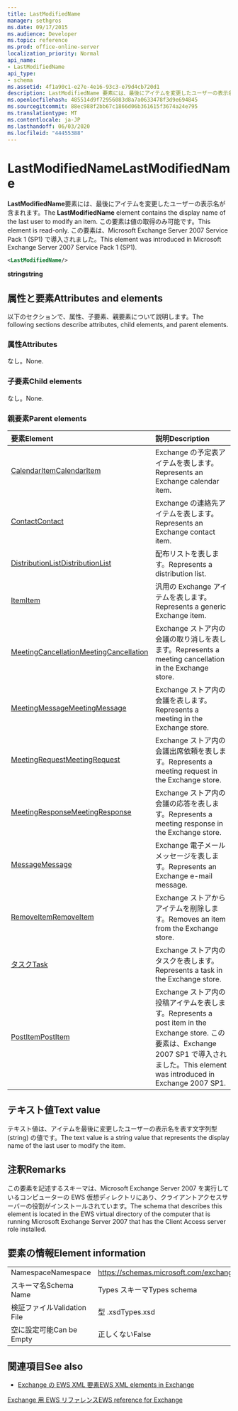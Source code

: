 ```yaml
---
title: LastModifiedName
manager: sethgros
ms.date: 09/17/2015
ms.audience: Developer
ms.topic: reference
ms.prod: office-online-server
localization_priority: Normal
api_name:
- LastModifiedName
api_type:
- schema
ms.assetid: 4f1a90c1-e27e-4e16-93c3-e79d4cb720d1
description: LastModifiedName 要素には、最後にアイテムを変更したユーザーの表示名が含まれます。 この要素は値の取得のみ可能です。 この要素は、Microsoft Exchange Server 2007 Service Pack 1 (SP1) で導入されました。
ms.openlocfilehash: 485514d9f72956083d8a7a0633478f3d9e694845
ms.sourcegitcommit: 88ec988f2bb67c1866d06b361615f3674a24e795
ms.translationtype: MT
ms.contentlocale: ja-JP
ms.lasthandoff: 06/03/2020
ms.locfileid: "44455388"
---
```

# <a name="lastmodifiedname"></a><span data-ttu-id="1fc66-105">LastModifiedName</span><span class="sxs-lookup"><span data-stu-id="1fc66-105">LastModifiedName</span></span>

<span data-ttu-id="1fc66-106">**LastModifiedName**要素には、最後にアイテムを変更したユーザーの表示名が含まれます。</span><span class="sxs-lookup"><span data-stu-id="1fc66-106">The **LastModifiedName** element contains the display name of the last user to modify an item.</span></span> <span data-ttu-id="1fc66-107">この要素は値の取得のみ可能です。</span><span class="sxs-lookup"><span data-stu-id="1fc66-107">This element is read-only.</span></span> <span data-ttu-id="1fc66-108">この要素は、Microsoft Exchange Server 2007 Service Pack 1 (SP1) で導入されました。</span><span class="sxs-lookup"><span data-stu-id="1fc66-108">This element was introduced in Microsoft Exchange Server 2007 Service Pack 1 (SP1).</span></span> 
  
```xml
<LastModifiedName/>
```

 <span data-ttu-id="1fc66-109">**string**</span><span class="sxs-lookup"><span data-stu-id="1fc66-109">**string**</span></span>
## <a name="attributes-and-elements"></a><span data-ttu-id="1fc66-110">属性と要素</span><span class="sxs-lookup"><span data-stu-id="1fc66-110">Attributes and elements</span></span>

<span data-ttu-id="1fc66-111">以下のセクションで、属性、子要素、親要素について説明します。</span><span class="sxs-lookup"><span data-stu-id="1fc66-111">The following sections describe attributes, child elements, and parent elements.</span></span>
  
### <a name="attributes"></a><span data-ttu-id="1fc66-112">属性</span><span class="sxs-lookup"><span data-stu-id="1fc66-112">Attributes</span></span>

<span data-ttu-id="1fc66-113">なし。</span><span class="sxs-lookup"><span data-stu-id="1fc66-113">None.</span></span>
  
### <a name="child-elements"></a><span data-ttu-id="1fc66-114">子要素</span><span class="sxs-lookup"><span data-stu-id="1fc66-114">Child elements</span></span>

<span data-ttu-id="1fc66-115">なし。</span><span class="sxs-lookup"><span data-stu-id="1fc66-115">None.</span></span>
  
### <a name="parent-elements"></a><span data-ttu-id="1fc66-116">親要素</span><span class="sxs-lookup"><span data-stu-id="1fc66-116">Parent elements</span></span>

|<span data-ttu-id="1fc66-117">**要素**</span><span class="sxs-lookup"><span data-stu-id="1fc66-117">**Element**</span></span>|<span data-ttu-id="1fc66-118">**説明**</span><span class="sxs-lookup"><span data-stu-id="1fc66-118">**Description**</span></span>|
|:-----|:-----|
|[<span data-ttu-id="1fc66-119">CalendarItem</span><span class="sxs-lookup"><span data-stu-id="1fc66-119">CalendarItem</span></span>](calendaritem.md) <br/> |<span data-ttu-id="1fc66-120">Exchange の予定表アイテムを表します。</span><span class="sxs-lookup"><span data-stu-id="1fc66-120">Represents an Exchange calendar item.</span></span>  <br/> |
|[<span data-ttu-id="1fc66-121">Contact</span><span class="sxs-lookup"><span data-stu-id="1fc66-121">Contact</span></span>](contact.md) <br/> |<span data-ttu-id="1fc66-122">Exchange の連絡先アイテムを表します。</span><span class="sxs-lookup"><span data-stu-id="1fc66-122">Represents an Exchange contact item.</span></span>  <br/> |
|[<span data-ttu-id="1fc66-123">DistributionList</span><span class="sxs-lookup"><span data-stu-id="1fc66-123">DistributionList</span></span>](distributionlist.md) <br/> |<span data-ttu-id="1fc66-124">配布リストを表します。</span><span class="sxs-lookup"><span data-stu-id="1fc66-124">Represents a distribution list.</span></span>  <br/> |
|[<span data-ttu-id="1fc66-125">Item</span><span class="sxs-lookup"><span data-stu-id="1fc66-125">Item</span></span>](item.md) <br/> |<span data-ttu-id="1fc66-126">汎用の Exchange アイテムを表します。</span><span class="sxs-lookup"><span data-stu-id="1fc66-126">Represents a generic Exchange item.</span></span>  <br/> |
|[<span data-ttu-id="1fc66-127">MeetingCancellation</span><span class="sxs-lookup"><span data-stu-id="1fc66-127">MeetingCancellation</span></span>](meetingcancellation.md) <br/> |<span data-ttu-id="1fc66-128">Exchange ストア内の会議の取り消しを表します。</span><span class="sxs-lookup"><span data-stu-id="1fc66-128">Represents a meeting cancellation in the Exchange store.</span></span>  <br/> |
|[<span data-ttu-id="1fc66-129">MeetingMessage</span><span class="sxs-lookup"><span data-stu-id="1fc66-129">MeetingMessage</span></span>](meetingmessage.md) <br/> |<span data-ttu-id="1fc66-130">Exchange ストア内の会議を表します。</span><span class="sxs-lookup"><span data-stu-id="1fc66-130">Represents a meeting in the Exchange store.</span></span>  <br/> |
|[<span data-ttu-id="1fc66-131">MeetingRequest</span><span class="sxs-lookup"><span data-stu-id="1fc66-131">MeetingRequest</span></span>](meetingrequest.md) <br/> |<span data-ttu-id="1fc66-132">Exchange ストア内の会議出席依頼を表します。</span><span class="sxs-lookup"><span data-stu-id="1fc66-132">Represents a meeting request in the Exchange store.</span></span>  <br/> |
|[<span data-ttu-id="1fc66-133">MeetingResponse</span><span class="sxs-lookup"><span data-stu-id="1fc66-133">MeetingResponse</span></span>](meetingresponse.md) <br/> |<span data-ttu-id="1fc66-134">Exchange ストア内の会議の応答を表します。</span><span class="sxs-lookup"><span data-stu-id="1fc66-134">Represents a meeting response in the Exchange store.</span></span>  <br/> |
|[<span data-ttu-id="1fc66-135">Message</span><span class="sxs-lookup"><span data-stu-id="1fc66-135">Message</span></span>](message-ex15websvcsotherref.md) <br/> |<span data-ttu-id="1fc66-136">Exchange 電子メールメッセージを表します。</span><span class="sxs-lookup"><span data-stu-id="1fc66-136">Represents an Exchange e-mail message.</span></span>  <br/> |
|[<span data-ttu-id="1fc66-137">RemoveItem</span><span class="sxs-lookup"><span data-stu-id="1fc66-137">RemoveItem</span></span>](removeitem.md) <br/> |<span data-ttu-id="1fc66-138">Exchange ストアからアイテムを削除します。</span><span class="sxs-lookup"><span data-stu-id="1fc66-138">Removes an item from the Exchange store.</span></span>  <br/> |
|[<span data-ttu-id="1fc66-139">タスク</span><span class="sxs-lookup"><span data-stu-id="1fc66-139">Task</span></span>](task.md) <br/> |<span data-ttu-id="1fc66-140">Exchange ストア内のタスクを表します。</span><span class="sxs-lookup"><span data-stu-id="1fc66-140">Represents a task in the Exchange store.</span></span>  <br/> |
|[<span data-ttu-id="1fc66-141">PostItem</span><span class="sxs-lookup"><span data-stu-id="1fc66-141">PostItem</span></span>](postitem.md) <br/> |<span data-ttu-id="1fc66-142">Exchange ストア内の投稿アイテムを表します。</span><span class="sxs-lookup"><span data-stu-id="1fc66-142">Represents a post item in the Exchange store.</span></span> <span data-ttu-id="1fc66-143">この要素は、Exchange 2007 SP1 で導入されました。</span><span class="sxs-lookup"><span data-stu-id="1fc66-143">This element was introduced in Exchange 2007 SP1.</span></span>  <br/> |
   
## <a name="text-value"></a><span data-ttu-id="1fc66-144">テキスト値</span><span class="sxs-lookup"><span data-stu-id="1fc66-144">Text value</span></span>

<span data-ttu-id="1fc66-145">テキスト値は、アイテムを最後に変更したユーザーの表示名を表す文字列型 (string) の値です。</span><span class="sxs-lookup"><span data-stu-id="1fc66-145">The text value is a string value that represents the display name of the last user to modify the item.</span></span>
  
## <a name="remarks"></a><span data-ttu-id="1fc66-146">注釈</span><span class="sxs-lookup"><span data-stu-id="1fc66-146">Remarks</span></span>

<span data-ttu-id="1fc66-147">この要素を記述するスキーマは、Microsoft Exchange Server 2007 を実行しているコンピューターの EWS 仮想ディレクトリにあり、クライアントアクセスサーバーの役割がインストールされています。</span><span class="sxs-lookup"><span data-stu-id="1fc66-147">The schema that describes this element is located in the EWS virtual directory of the computer that is running Microsoft Exchange Server 2007 that has the Client Access server role installed.</span></span>
  
## <a name="element-information"></a><span data-ttu-id="1fc66-148">要素の情報</span><span class="sxs-lookup"><span data-stu-id="1fc66-148">Element information</span></span>

|||
|:-----|:-----|
|<span data-ttu-id="1fc66-149">Namespace</span><span class="sxs-lookup"><span data-stu-id="1fc66-149">Namespace</span></span>  <br/> |https://schemas.microsoft.com/exchange/services/2006/types  <br/> |
|<span data-ttu-id="1fc66-150">スキーマ名</span><span class="sxs-lookup"><span data-stu-id="1fc66-150">Schema Name</span></span>  <br/> |<span data-ttu-id="1fc66-151">Types スキーマ</span><span class="sxs-lookup"><span data-stu-id="1fc66-151">Types schema</span></span>  <br/> |
|<span data-ttu-id="1fc66-152">検証ファイル</span><span class="sxs-lookup"><span data-stu-id="1fc66-152">Validation File</span></span>  <br/> |<span data-ttu-id="1fc66-153">型 .xsd</span><span class="sxs-lookup"><span data-stu-id="1fc66-153">Types.xsd</span></span>  <br/> |
|<span data-ttu-id="1fc66-154">空に設定可能</span><span class="sxs-lookup"><span data-stu-id="1fc66-154">Can be Empty</span></span>  <br/> |<span data-ttu-id="1fc66-155">正しくない</span><span class="sxs-lookup"><span data-stu-id="1fc66-155">False</span></span>  <br/> |
   
## <a name="see-also"></a><span data-ttu-id="1fc66-156">関連項目</span><span class="sxs-lookup"><span data-stu-id="1fc66-156">See also</span></span>



- [<span data-ttu-id="1fc66-157">Exchange の EWS XML 要素</span><span class="sxs-lookup"><span data-stu-id="1fc66-157">EWS XML elements in Exchange</span></span>](ews-xml-elements-in-exchange.md)
  
[<span data-ttu-id="1fc66-158">Exchange 用 EWS リファレンス</span><span class="sxs-lookup"><span data-stu-id="1fc66-158">EWS reference for Exchange</span></span>](ews-reference-for-exchange.md)

